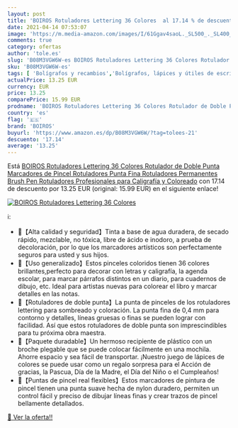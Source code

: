 ```yaml
---
layout: post
title: 'BOIROS Rotuladores Lettering 36 Colores  al 17.14 % de descuento'
date: 2021-04-14 07:53:07
image: 'https://m.media-amazon.com/images/I/61Ggav4saoL._SL500_._SL400_.jpg'
comments: true
category: ofertas
author: 'tole.es'
slug: 'B08M3VGW6W-es BOIROS Rotuladores Lettering 36 Colores Rotulador de Doble...'
sku: 'B08M3VGW6W-es'
tags: [ 'Bolígrafos y recambios','Bolígrafos, lápices y útiles de escritura','Oficina y papelería','Rotuladores de punta fina','boiros','rotulador','rotuladores', ]
actualPrice: 13.25 EUR
currency: EUR
price: 13.25
comparePrice: 15.99 EUR
prodname: 'BOIROS Rotuladores Lettering 36 Colores Rotulador de Doble Punta  Marcadores de Pincel Rotuladores Punta Fina Rotuladores Permanentes Brush Pen Rotuladores Profesionales para Caligrafía y Coloreado'
country: 'es'
flag: '🇪🇸'
brand: 'BOIROS'
buyurl: 'https://www.amazon.es/dp/B08M3VGW6W/?tag=tolees-21'
descuento: '17.14'
average: '13.25'
---
```


Está [BOIROS Rotuladores Lettering 36 Colores Rotulador de Doble Punta  Marcadores de Pincel Rotuladores Punta Fina Rotuladores Permanentes Brush Pen Rotuladores Profesionales para Caligrafía y Coloreado](https://www.amazon.es/dp/B08M3VGW6W/?tag=tolees-21) con 17.14 de descuento por 13.25 EUR (original: 15.99 EUR) en el siguiente enlace!

[![BOIROS Rotuladores Lettering 36 Colores ](https://m.media-amazon.com/images/I/61Ggav4saoL._SL500_._SL400_.jpg)](https://www.amazon.es/dp/B08M3VGW6W/?tag=tolees-21)

ℹ️:

- 🎨【Alta calidad y seguridad】Tinta a base de agua duradera, de secado rápido, mezclable, no tóxica, libre de ácido e inodoro, a prueba de decoloración, por lo que los marcadores artísticos son perfectamente seguros para usted y sus hijos.
- 🎨【Uso generalizado】Estos pinceles coloridos tienen 36 colores brillantes,perfecto para decorar con letras y caligrafía, la agenda escolar, para marcar párrafos distintos en un diario, para cuadernos de dibujo, etc. Ideal para artistas nuevas para colorear el libro y marcar detalles en las notas.
- 🎨【Rotuladores de doble punta】La punta de pinceles de los rotuladores lettering para sombreado y coloración. La punta fina de 0,4 mm para contorno y detalles, líneas gruesas o finas se pueden lograr con facilidad. Así que estos rotuladores de doble punta son imprescindibles para tu próxima obra maestra.
- 🎨【Paquete duradable】Un hermoso recipiente de plástico con un broche plegable que se puede colocar fácilmente en una mochila. Ahorre espacio y sea fácil de transportar. ¡Nuestro juego de lápices de colores se puede usar como un regalo sorpresa para el Acción de gracias, la Pascua, Día de la Madre, el Día del Niño o el Cumpleaños!
- 🎨【Puntas de pincel real flexibles】Estos marcadores de pintura de pincel tienen una punta suave hecha de nylon duradero, permiten un control fácil y preciso de dibujar líneas finas y crear trazos de pincel bellamente detallados.

[🛒 Ver la oferta!!](https://www.amazon.es/dp/B08M3VGW6W/?tag=tolees-21)
